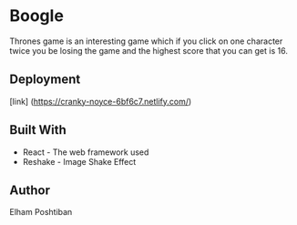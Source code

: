 # Boogle

Thrones game is an interesting game which if you click on one character twice you be losing the game and the highest score that you can get is 16.


## Deployment

 [link] (https://cranky-noyce-6bf6c7.netlify.com/)

 ## Built With

* React - The web framework used
* Reshake - Image Shake Effect

## Author 
Elham Poshtiban

